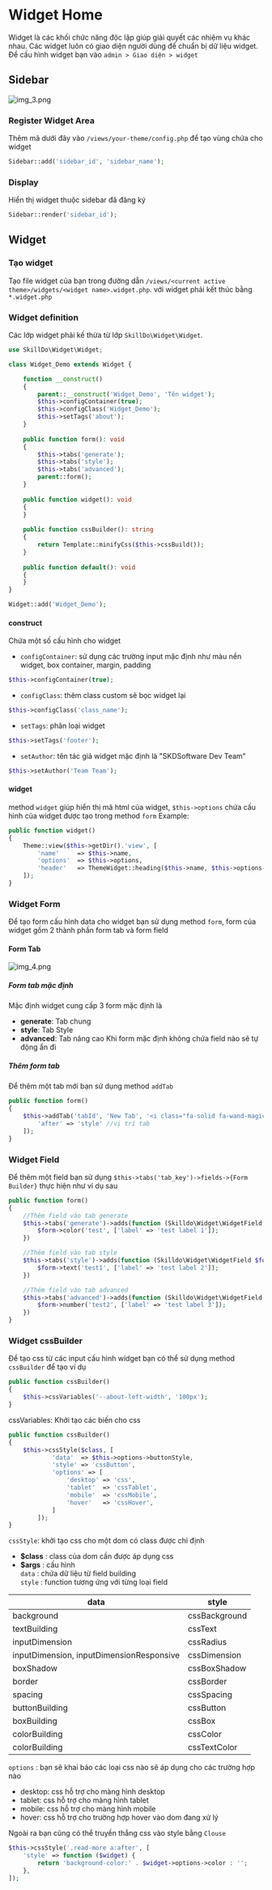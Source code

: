 # Widget Home

Widget là các khối chức năng độc lập giúp giải quyết các nhiệm vụ khác nhau. 
Các widget luôn có giao diện người dùng để chuẩn bị dữ liệu widget.
Để cấu hình widget bạn vào `admin > Giao diện > widget`

## Sidebar
![img_3.png](img_3.png)
### Register Widget Area
Thêm mã dưới đây vào `/views/your-theme/config.php` để tạo vùng chứa cho widget
```php
Sidebar::add('sidebar_id', 'sidebar_name');
```

### Display
Hiển thị widget thuộc sidebar đã đăng ký
```php
Sidebar::render('sidebar_id');
```

## Widget
### Tạo widget
Tạo file widget của bạn trong đường dẫn `/views/<current active theme>/widgets/<widget name>.widget.php`. với widget phải kết thúc bằng `*.widget.php`

### Widget definition
Các lớp widget phải kế thừa từ lớp `SkillDo\Widget\Widget`.

```php
use SkillDo\Widget\Widget;

class Widget_Demo extends Widget {

    function __construct() 
    {
        parent::__construct('Widget_Demo', 'Tên widget');
        $this->configContainer(true);
        $this->configClass('Widget_Demo');
        $this->setTags('about');
    }
    
    public function form(): void 
    {
        $this->tabs('generate');
        $this->tabs('style');
        $this->tabs('advanced');
        parent::form();
    }
    
    public function widget(): void 
    {
    }
    
    public function cssBuilder(): string
    {
        return Template::minifyCss($this->cssBuild());
    }
    
    public function default(): void 
    {
    }
}

Widget::add('Widget_Demo');
```

#### construct
Chứa một số cấu hình cho widget
>
- `configContainer`: sử dụng các trường input mặc định như màu nền widget, box container, margin, padding
```php
$this->configContainer(true);
```

- `configClass`: thêm class custom sẽ bọc widget lại
```php
$this->configClass('class_name');
```

- `setTags`: phân loại widget
```php
$this->setTags('footer');
```

- `setAuthor`: tên tác giả widget mặc định là "SKDSoftware Dev Team"
```php
$this->setAuthor('Team Team');
```

#### widget
method `widget` giúp hiển thị mã html của widget, `$this->options` chứa cấu hình của widget được tạo trong method `form`
Example:
```php
public function widget()
{
    Theme::view($this->getDir().'view', [
        'name'     => $this->name,
        'options'  => $this->options,
        'header'   => ThemeWidget::heading($this->name, $this->options->heading, '.js_'.$this->key.'_'.$this->id, true),
    ]);
}
```

### Widget Form
Để tạo form cấu hình data cho widget bạn sử dụng method `form`, form của widget gồm 2 thành phần form tab và form field
#### Form Tab
![img_4.png](img_4.png)
##### Form tab mặc định
Mặc định widget cung cấp 3 form mặc định là
- **generate**: Tab chung
- **style**: Tab Style
- **advanced**: Tab nâng cao
Khi form mặc định không chứa field nào sẽ tự động ẩn đi
##### Thêm form tab
Để thêm một tab mới bạn sử dụng method `addTab`

```php
public function form()
{
    $this->addTab('tabId', 'New Tab', '<i class="fa-solid fa-wand-magic-sparkles"></i>', [
        'after' => 'style' //vị trí tab
    ]);
}
```

### Widget Field
Để thêm một field bạn sử dụng `$this->tabs('tab_key')->fields->{Form Builder}` thực hiện như ví dụ sau

```php
public function form()
{   
    //Thêm field vào tab generate
    $this->tabs('generate')->adds(function (Skilldo\Widget\WidgetField $form) {
        $form->color('test', ['label' => 'test label 1']);
    })

    //Thêm field vào tab style
    $this->tabs('style')->adds(function (Skilldo\Widget\WidgetField $form) {
        $form->text('test1', ['label' => 'test label 2']);
    })

    //Thêm field vào tab advanced
    $this->tabs('advanced')->adds(function (Skilldo\Widget\WidgetField $form) {
        $form->number('test2', ['label' => 'test label 3']);
    }) 
}
```

### Widget cssBuilder
Để tạo css từ các input cấu hình widget bạn có thể sử dụng method `cssBuilder` để tạo ví dụ
```php
public function cssBuilder()
{   
    $this->cssVariables('--about-left-width', '100px');
}
```
cssVariables: Khởi tạo các biến cho css

```php
public function cssBuilder()
{   
    $this->cssStyle($class, [
            'data'  => $this->options->buttonStyle,
            'style' => 'cssButton',
            'options' => [
                'desktop' => 'css',
                'tablet'  => 'cssTablet',
                'mobile'  => 'cssMobile',
                'hover'   => 'cssHover',
            ]
        ]);
}
```
`cssStyle`: khởi tạo css cho một dom có class được chỉ định

- **$class** : class của dom cần được áp dụng css
- **$args** : cấu hình  
`data` : chứa dữ liệu từ field building  
`style` : function tương ứng với từng loại field

| data                                     | style         |
|------------------------------------------|---------------|
| background                               | cssBackground |
| textBuilding                             | cssText       |
| inputDimension                           | cssRadius     |
| inputDimension, inputDimensionResponsive | cssDimension  |
| boxShadow                                | cssBoxShadow  |
| border                                   | cssBorder     |
| spacing                                  | cssSpacing    |
| buttonBuilding                           | cssButton     |
| boxBuilding                              | cssBox        |
| colorBuilding                            | cssColor      |
| colorBuilding                            | cssTextColor  |

`options` : bạn sẽ khai báo các loại css nào sẽ áp dụng cho các trường hợp nào
- desktop: css hỗ trợ cho màng hình desktop
- tablet: css hỗ trợ cho màng hình tablet
- mobile: css hỗ trợ cho màng hình mobile
- hover: css hỗ trợ cho trường hợp hover vào dom đang xử lý  

Ngoài ra bạn cũng có thể truyền thẳng css vào style bằng `Clouse`
```php
$this->cssStyle('.read-more a:after', [
    'style' => function ($widget) {
        return 'background-color:' . $widget->options->color : '';
    },
]);
```